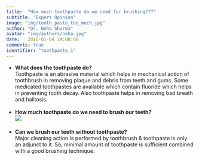 ```yaml
---
title:  "How much toothpaste do we need for brushing???"
subtitle: "Expert Opinion"
image: "img/tooth_paste_too_much.jpg"
author: "Dr. Neha Sharma"
avatar: "img/authors/neha.jpg"
date:   2016-01-04 14:00:00
comments: true
identifier: "toothpaste_1"
---
```


<ul>
<li><b>What does the toothpaste do?</b>
<br>
Toothpaste is an abrasive material which helps in mechanical action of toothbrush in removing plaque and debris from teeth and gums. Some medicated toothpastes are available which contain fluoride which helps in preventing tooth decay. Also toothpaste helps in removing bad breath and halitosis.
</li>
<br>
<li><b>How much toothpaste do we need to brush our teeth?</b>
<br>
<img style='max-width:100%;' src='img/toothpaste.jpg'>
</li><br>
<li><b>Can we brush our teeth without toothpaste?</b>
<br>
 Major cleaning action is performed by toothbrush & toothpaste is only an adjunct to it. So, minimal amount of toothpaste is sufficient combined with a good brushing technique.
 </li></ul>